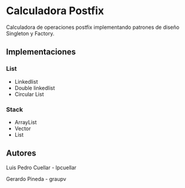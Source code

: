 # Calculadora Postfix

Calculadora de operaciones postfix implementando patrones de diseño Singleton y Factory.

##  Implementaciones

### List

  - Linkedlist
  - Double linkedlist
  - Circular List
  

### Stack

  - ArrayList
  - Vector
  - List

##  Autores

Luis Pedro Cuellar - lpcuellar

Gerardo Pineda - graupv
